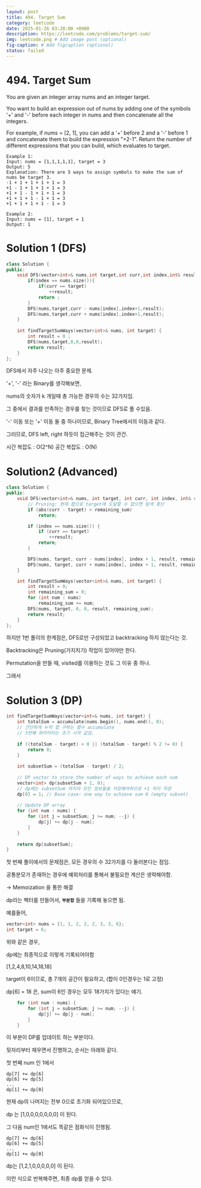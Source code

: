 ```yaml
---
layout: post
title: 494. Target Sum
category: leetcode
date: 2025-01-26 03:20:00 +0900
description: https://leetcode.com/problems/target-sum/
img: leetcode.png # Add image post (optional)
fig-caption: # Add figcaption (optional)
status: failed
---
```



# 494. Target Sum

You are given an integer array nums and an integer target.

You want to build an expression out of nums by adding one of the symbols '+' and '-' before each integer in nums and then concatenate all the integers.

For example, if nums = [2, 1], you can add a '+' before 2 and a '-' before 1 and concatenate them to build the expression "+2-1".
Return the number of different expressions that you can build, which evaluates to target.

 
```
Example 1:
Input: nums = [1,1,1,1,1], target = 3
Output: 5
Explanation: There are 5 ways to assign symbols to make the sum of nums be target 3.
-1 + 1 + 1 + 1 + 1 = 3
+1 - 1 + 1 + 1 + 1 = 3
+1 + 1 - 1 + 1 + 1 = 3
+1 + 1 + 1 - 1 + 1 = 3
+1 + 1 + 1 + 1 - 1 = 3
```

```
Example 2:
Input: nums = [1], target = 1
Output: 1
```

# Solution 1 (DFS)
```cpp
class Solution {
public:
    void DFS(vector<int>& nums,int target,int curr,int index,int& result){
        if(index == nums.size()){
            if(curr == target)
                ++result;    
            return ;
        }
        DFS(nums,target,curr - nums[index],index+1,result);
        DFS(nums,target,curr + nums[index],index+1,result);
    }
    
    int findTargetSumWays(vector<int>& nums, int target) {
        int result = 0 ;
        DFS(nums,target,0,0,result);
        return result;
    }
};
```

DFS에서 자주 나오는 아주 중요한 문제. 

'+', '-'  라는 Binary를 생각해보면, 

nums의 숫자가 k 개일때 총 가능한 경우의 수는 32가지임.

그 중에서 결과를 만족하는 경우를 찾는 것이므로 DFS로 풀 수있음.

'-' 이동 또는 '+' 이동 둘 중 하나이므로, Binary Tree에서의 이동과 같다.

그러므로, DFS left, right 하듯이 접근해주는 것이 관건.

시간 복잡도 : O(2^N)
공간 복잡도 : O(N)


# Solution2 (Advanced)
```cpp
class Solution {
public:
    void DFS(vector<int>& nums, int target, int curr, int index, int& result, int remaining_sum) {
        // Pruning: 현재 합으로 target에 도달할 수 없으면 탐색 중단
        if (abs(curr - target) > remaining_sum) 
            return;

        if (index == nums.size()) {
            if (curr == target)
                ++result;
            return;
        }

        DFS(nums, target, curr - nums[index], index + 1, result, remaining_sum - nums[index]);
        DFS(nums, target, curr + nums[index], index + 1, result, remaining_sum - nums[index]);
    }

    int findTargetSumWays(vector<int>& nums, int target) {
        int result = 0;
        int remaining_sum = 0;
        for (int num : nums) 
            remaining_sum += num;
        DFS(nums, target, 0, 0, result, remaining_sum);
        return result;
    }
};

```
하지만 1번 풀이의 한계점은, DFS로만 구성되었고 backtracking 하지 않는다는 것.

Backtracking은 Pruning(가지치기) 작업이 있어야만 한다.

Permutation을 만들 때, visited를 이용하는 것도 그 이유 중 하나.

그래서 

# Solution 3 (DP)

```cpp
int findTargetSumWays(vector<int>& nums, int target) {
    int totalSum = accumulate(nums.begin(), nums.end(), 0);
    // 간단하게 누적 합 구하는 함수 accumulate
    // 3번째 파라미터는 초기 시작 값임. 
    
    if ((totalSum - target) < 0 || (totalSum - target) % 2 != 0) {
        return 0;
    }
    
    int subsetSum = (totalSum - target) / 2;
    
    // DP vector to store the number of ways to achieve each sum
    vector<int> dp(subsetSum + 1, 0);
    // dp에는 subsetSum 까지의 모든 정보들을 저장해야하므로 +1 까지 저장
    dp[0] = 1; // Base case: one way to achieve sum 0 (empty subset)
    
    // Update DP array
    for (int num : nums) {
        for (int j = subsetSum; j >= num; --j) {
            dp[j] += dp[j - num];
        }
    }
    
    return dp[subsetSum];
}
```

첫 번째 풀이에서의 문제점은, 모든 경우의 수 32가지를 다 둘러본다는 점임. 

공통분모가 존재하는 경우에 예외처리를 통해서 불필요한 계산은 생략해야함.

→ Memoization 을 통한 해결

dp라는 벡터를 만들어서, **`부분합`** 들을 기록해 놓으면 됨.

예를들어,
```cpp
vector<int> nums = {1, 1, 2, 2, 2, 3, 3, 6};
int target = 6;
```
위와 같은 경우, 

dp에는 최종적으로 이렇게 기록되어야함

[1,2,4,8,10,14,18,18]

target이 6이므로, 총 7개의 공간이 필요하고, (합이 0인경우는 1로 고정)

dp[6] = 18 은, sum이 6인 경우는 모두 18가지가 있다는 얘기. 

```cpp
    for (int num : nums) {
        for (int j = subsetSum; j >= num; --j) {
            dp[j] += dp[j - num];
        }
    }
```

이 부분이 DP를 업데이트 하는 부분이다. 

뒷자리부터 채우면서 진행하고, 순서는 아래와 같다.

첫 번째 num 인 1에서

```
dp[7] += dp[6] 
dp[6] += dp[5]
...
dp[1] += dp[0]
```
현재 dp의 나머지는 전부 0으로 초기화 되어있으므로,

dp 는 [1,0,0,0,0,0,0,0] 이 된다.

그 다음 num인 1에서도 똑같은 점화식이 진행됨.

```
dp[7] += dp[6] 
dp[6] += dp[5]
...
dp[1] += dp[0]
```

dp는 [1,2,1,0,0,0,0,0] 이 된다. 

이런 식으로 반복해주면, 최종 dp를 얻을 수 있다. 



